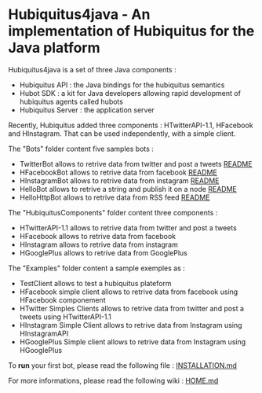 # Hubiquitus4java - An implementation of Hubiquitus for the Java platform

Hubiquitus4java is a set of three Java components :

* Hubiquitus API : the Java bindings for the hubiquitus semantics
* Hubot SDK : a kit for Java developers allowing rapid development of hubiquitus agents called hubots
* Hubiquitus Server : the application server

Recently, Hubiquitus added three components : HTwitterAPI-1.1, HFacebook and HInstagram. That can be used independently, with a simple client.

The "Bots" folder content five samples bots :

* TwitterBot allows to retrive data from twitter and post a tweets [README](https://github.com/maniadel/hubiquitus4java/blob/master/Bots/TwitterBot/README.md)
* HFacebookBot allows to retrive data from facebook [README](https://github.com/maniadel/hubiquitus4java/blob/master/Bots/FacebookBot/README.md)
* HInstagramBot allows to retrive data from instagram [README](https://github.com/maniadel/hubiquitus4java/blob/master/Bots/InstagramBot/README.md)
* HelloBot allows to retrive a string and publish it on a node [README](https://github.com/maniadel/hubiquitus4java/blob/master/Bots/HelloBot/README.md)
* HelloHttpBot allows to retrive data from RSS feed [README](https://github.com/maniadel/hubiquitus4java/blob/master/Bots/HelloHttpBot/README.md)


The "HubiquitusComponents" folder content three components :

* HTwitterAPI-1.1 allows to retrive data from twitter and post a tweets 
* HFacebook allows to retrive data from facebook 
* HInstagram allows to retrive data from instagram 
* HGooglePlus allows to retrive data from GooglePlus


The "Examples" folder content a sample exemples as :

* TestClient allows to test a hubiquitus plateform
* HFacebook simple client allows to retrive data from facebook using HFacebook componement
* HTwitter Simples Clients allows to retrive data from twitter and post a tweets using HTwitterAPI-1.1
* HInstagram Simple Client allows to retrive data from Instagram using HInstagramAPI
* HGooglePlus Simple client allows to retrive data from Instagram using HGooglePlus


To **run** your first bot, please read the following file : [INSTALLATION.md](https://github.com/maniadel/hubiquitus4java/blob/master/doc/INSTALLATION.md)

For more informations, please read the following wiki :  [HOME.md](https://github.com/maniadel/hubiquitus4java/blob/master/doc/HOME.md)
